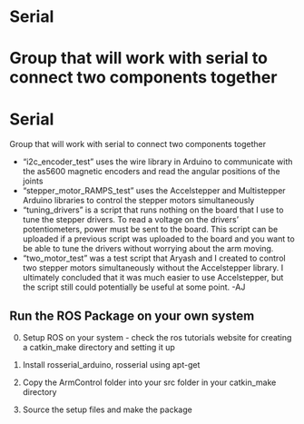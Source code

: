 # Serial
Group that will work with serial to connect two components together
=======
# Serial
Group that will work with serial to connect two components together

* “i2c_encoder_test” uses the wire library in Arduino to communicate with the as5600 magnetic encoders and read the angular positions of the joints
* “stepper_motor_RAMPS_test” uses the Accelstepper and Multistepper Arduino libraries to control the stepper motors simultaneously 
* “tuning_drivers” is a script that runs nothing on the board that I use to tune the stepper drivers. To read a voltage on the drivers’ potentiometers, power must be sent to the board. This script can be uploaded if a previous script was uploaded to the board and you want to be able to tune the drivers without worrying about the arm moving.
* “two_motor_test” was a test script that Aryash and I created to control two stepper motors simultaneously without the Accelstepper library. I ultimately concluded that it was much easier to use Accelstepper, but the script still could potentially be useful at some point.
-AJ

## Run the ROS Package on your own system

0. Setup ROS on your system - check the ros tutorials website for creating a catkin_make directory and setting it up

1. Install rosserial_arduino, rosserial using apt-get

2. Copy the ArmControl folder into your src folder in your catkin_make directory

3. Source the setup files and make the package
